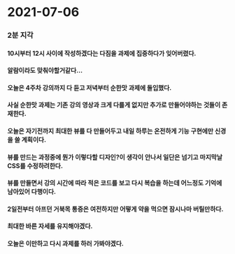 # 2021-07-06

### 2분 지각

#### 10시부터 12시 사이에 작성하겠다는 다짐을 과제에 집중하다가 잊어버렸다.

#### 알람이라도 맞춰야할거같다...

#### 오늘은 4주차 강의까지 다 듣고 저녁부터 순한맛 과제에 돌입했다.

#### 사실 순한맛 과제는 기존 강의 영상과 크게 다를게 없지만 추가로 만들어야하는 것들이 존재한다.

#### 오늘은 자기전까지 최대한 뷰를 다 만들어두고 내일 하루는 온전하게 기능 구현에만 신경을 쓸 계획이다.

#### 뷰를 만드는 과정중에 뭔가 이렇다할 디자인?이 생각이 안나서 일단은 넘기고 마지막날 CSS를 수정하려한다.

#### 뷰를 만들면서 강의 시간에 따라 적은 코드를 보고 다시 복습을 하는데 어느정도 기억에 남아있어 다행이다.

#### 2일전부터 아프던 거북목 통증은 여전하지만 어떻게 약을 먹으면 잠시나마 버틸만하다.

#### 최대한 바른 자세를 유지해야겠다.

#### 오늘은 이만하고 다시 과제를 하러 가봐야겠다.
